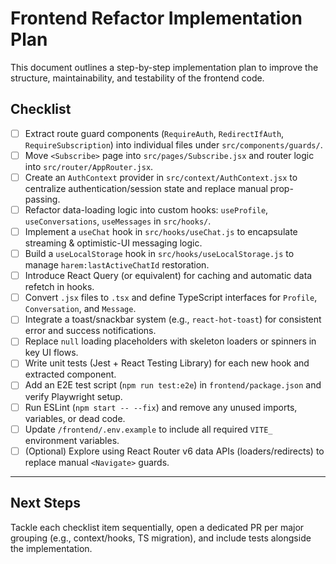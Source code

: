 # Frontend Refactor Implementation Plan

This document outlines a step-by-step implementation plan to improve the structure, maintainability, and testability of the frontend code.

## Checklist

- [ ] Extract route guard components (`RequireAuth`, `RedirectIfAuth`, `RequireSubscription`) into individual files under `src/components/guards/`.
- [ ] Move `<Subscribe>` page into `src/pages/Subscribe.jsx` and router logic into `src/router/AppRouter.jsx`.
- [ ] Create an `AuthContext` provider in `src/context/AuthContext.jsx` to centralize authentication/session state and replace manual prop-passing.
- [ ] Refactor data-loading logic into custom hooks: `useProfile`, `useConversations`, `useMessages` in `src/hooks/`.
- [ ] Implement a `useChat` hook in `src/hooks/useChat.js` to encapsulate streaming & optimistic-UI messaging logic.
- [ ] Build a `useLocalStorage` hook in `src/hooks/useLocalStorage.js` to manage `harem:lastActiveChatId` restoration.
- [ ] Introduce React Query (or equivalent) for caching and automatic data refetch in hooks.
- [ ] Convert `.jsx` files to `.tsx` and define TypeScript interfaces for `Profile`, `Conversation`, and `Message`.
- [ ] Integrate a toast/snackbar system (e.g., `react-hot-toast`) for consistent error and success notifications.
- [ ] Replace `null` loading placeholders with skeleton loaders or spinners in key UI flows.
- [ ] Write unit tests (Jest + React Testing Library) for each new hook and extracted component.
- [ ] Add an E2E test script (`npm run test:e2e`) in `frontend/package.json` and verify Playwright setup.
- [ ] Run ESLint (`npm start -- --fix`) and remove any unused imports, variables, or dead code.
- [ ] Update `/frontend/.env.example` to include all required `VITE_` environment variables.
- [ ] (Optional) Explore using React Router v6 data APIs (loaders/redirects) to replace manual `<Navigate>` guards.

---

## Next Steps

Tackle each checklist item sequentially, open a dedicated PR per major grouping (e.g., context/hooks, TS migration), and include tests alongside the implementation. 